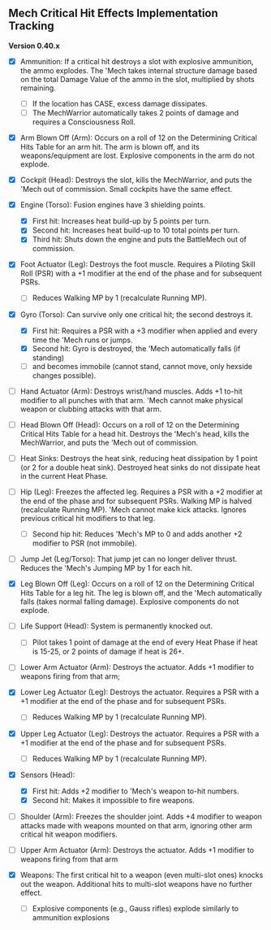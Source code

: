 ﻿## Mech Critical Hit Effects Implementation Tracking
**Version 0.40.x**

- [x] Ammunition: If a critical hit destroys a slot with explosive ammunition, the ammo explodes. The 'Mech takes internal structure damage based on the total Damage Value of the ammo in the slot, multiplied by shots remaining.
  - [ ] If the location has CASE, excess damage dissipates.
  - [ ] The MechWarrior automatically takes 2 points of damage and requires a Consciousness Roll.

- [x] Arm Blown Off (Arm): Occurs on a roll of 12 on the Determining Critical Hits Table for an arm hit. The arm is blown off, and its weapons/equipment are lost. Explosive components in the arm do not explode.

- [x] Cockpit (Head): Destroys the slot, kills the MechWarrior, and puts the 'Mech out of commission. Small cockpits have the same effect.

- [x] Engine (Torso): Fusion engines have 3 shielding points.
  - [x] First hit: Increases heat build-up by 5 points per turn.
  - [x] Second hit: Increases heat build-up to 10 total points per turn.
  - [x] Third hit: Shuts down the engine and puts the BattleMech out of commission.

- [x] Foot Actuator (Leg): Destroys the foot muscle. Requires a Piloting Skill Roll (PSR) with a +1 modifier at the end of the phase and for subsequent PSRs.
  - [ ] Reduces Walking MP by 1 (recalculate Running MP).

- [x] Gyro (Torso): Can survive only one critical hit; the second destroys it.
  - [x] First hit: Requires a PSR with a +3 modifier when applied and every time the 'Mech runs or jumps.
  - [x] Second hit: Gyro is destroyed, the 'Mech automatically falls (if standing)
  - [ ] and becomes immobile (cannot stand, cannot move, only hexside changes possible).

- [ ] Hand Actuator (Arm): Destroys wrist/hand muscles. Adds +1 to-hit modifier to all punches with that arm. 'Mech cannot make physical weapon or clubbing attacks with that arm.

- [ ] Head Blown Off (Head): Occurs on a roll of 12 on the Determining Critical Hits Table for a head hit. Destroys the 'Mech's head, kills the MechWarrior, and puts the 'Mech out of commission.

- [ ] Heat Sinks: Destroys the heat sink, reducing heat dissipation by 1 point (or 2 for a double heat sink). Destroyed heat sinks do not dissipate heat in the current Heat Phase.

- [ ] Hip (Leg): Freezes the affected leg. Requires a PSR with a +2 modifier at the end of the phase and for subsequent PSRs. Walking MP is halved (recalculate Running MP). 'Mech cannot make kick attacks. Ignores previous critical hit modifiers to that leg.
  - [ ] Second hip hit: Reduces 'Mech's MP to 0 and adds another +2 modifier to PSR (not immobile).

- [ ] Jump Jet (Leg/Torso): That jump jet can no longer deliver thrust. Reduces the 'Mech's Jumping MP by 1 for each hit.

- [x] Leg Blown Off (Leg): Occurs on a roll of 12 on the Determining Critical Hits Table for a leg hit. The leg is blown off, and the 'Mech automatically falls (takes normal falling damage). Explosive components do not explode.

- [ ] Life Support (Head): System is permanently knocked out. 
  - [ ] Pilot takes 1 point of damage at the end of every Heat Phase if heat is 15-25, or 2 points of damage if heat is 26+.

- [ ] Lower Arm Actuator (Arm): Destroys the actuator. Adds +1 modifier to weapons firing from that arm;

- [x] Lower Leg Actuator (Leg): Destroys the actuator. Requires a PSR with a +1 modifier at the end of the phase and for subsequent PSRs.
  - [ ] Reduces Walking MP by 1 (recalculate Running MP).

- [x] Upper Leg Actuator (Leg): Destroys the actuator. Requires a PSR with a +1 modifier at the end of the phase and for subsequent PSRs.
  - [ ] Reduces Walking MP by 1 (recalculate Running MP).

- [x] Sensors (Head):
  - [x] First hit: Adds +2 modifier to 'Mech's weapon to-hit numbers.
  - [x] Second hit: Makes it impossible to fire weapons.

- [ ] Shoulder (Arm): Freezes the shoulder joint. Adds +4 modifier to weapon attacks made with weapons mounted on that arm, ignoring other arm critical hit weapon modifiers.

- [ ] Upper Arm Actuator (Arm): Destroys the actuator. Adds +1 modifier to weapons firing from that arm

- [x] Weapons: The first critical hit to a weapon (even multi-slot ones) knocks out the weapon. Additional hits to multi-slot weapons have no further effect.
  - [ ] Explosive components (e.g., Gauss rifles) explode similarly to ammunition explosions